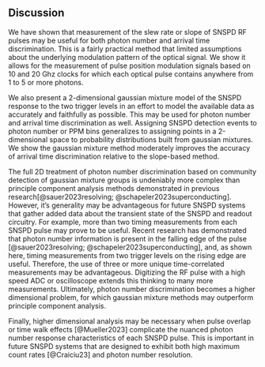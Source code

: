 ## Discussion

<!-- you need a conceptual understanding of what a given data grouping means.

Mutliple other groups have demonstrated the use of principle component analysis for photon number descrimination with SNSPDs. It's been shown it is handy for observing photon number when optical pulses always arrive at the same time with respect to a clock. 

At this time there isn't a clear path towards extending PCA to situations where photon arrival time and photon number are a priori unknown. 

We have shown that a photon number of few-photon optical pulses may be determined by measuring the slew rate or slope of the pulse -->

We have shown that measurement of the slew rate or slope of SNSPD RF pulses may be useful for both photon number and arrival time discrimination. This is a fairly practical method that limited assumptions about the underlying modulation pattern of the optical signal. We show it allows for the measurement of pulse position modulation signals based on 10 and 20 Ghz clocks for which each optical pulse contains anywhere from 1 to 5 or more photons.

We also present a 2-dimensional gaussian mixture model of the SNSPD response to the two trigger levels in an effort to model the available data as accurately and faithfully as possible. This may be used for photon number and arrival time discrimination as well. Assigning SNSPD detection events to photon number or PPM bins generalizes to assigning points in a 2-dimensional space to probability distributions built from gaussian mixtures. We show the gaussian mixture method moderately improves the accuracy of arrival time discrimination relative to the slope-based method.

The full 2D treatment of photon number discrimination based on community detection of gaussian mixture groups is undeniably more complex than principle component analysis methods demonstrated in previous research[@sauer2023resolving; @schapeler2023superconducting]. However, it’s generality may be advantageous for future SNSPD systems that gather added data about the transient state of the SNSPD and readout circuitry. For example, more than two timing measurements from each SNSPD pulse may prove to be useful. Recent research has demonstrated that photon number information is present in the falling edge of the pulse [@sauer2023resolving; @schapeler2023superconducting], and, as shown here, timing measurements from two trigger levels on the rising edge are useful. Therefore, the use of three or more unique time-correlated measurements may be advantageous. Digitizing the RF pulse with a high speed ADC or oscilloscope extends this thinking to many more measurements. Ultimately, photon number discrimination becomes a higher dimensional problem, for which gaussian mixture methods may outperform principle component analysis.

Finally, higher dimensional analysis may be necessary when pulse overlap or time walk effects [@Mueller2023] complicate the nuanced photon number response characteristics of each SNSPD pulse. This is important in future SNSPD systems that are designed to exhibit both high maximum count rates [@Craiciu23] and photon number resolution.

<!-- Bro. The 5 paragraph essay structure is literally just two stories slapped on top of each other. One with short contenxt, one with longer context.  -->
